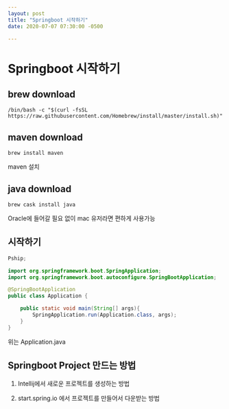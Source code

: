 ```yaml
---
layout: post
title: "Springboot 시작하기"
date: 2020-07-07 07:30:00 -0500

---
```


# Springboot 시작하기

## brew download

```shell
/bin/bash -c "$(curl -fsSL https://raw.githubusercontent.com/Homebrew/install/master/install.sh)"

```



## maven download

```shell
brew install maven
```

maven 설치



## java download

```shell
brew cask install java
```

Oracle에 들어갈 필요 없이 mac 유저라면 편하게 사용가능



## 시작하기

```java
Pship;

import org.springframework.boot.SpringApplication;
import org.springframework.boot.autoconfigure.SpringBootApplication;

@SpringBootApplication
public class Application {

    public static void main(String[] args){
        SpringApplication.run(Application.class, args);
    }
}
```

위는 Application.java



## Springboot Project 만드는 방법

1. Intellij에서 새로운 프로젝트를 생성하는 방법



2. start.spring.io 에서 프로젝트를 만들어서 다운받는 방법 



